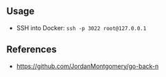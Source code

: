 ## Usage


* SSH into Docker: `ssh -p 3022 root@127.0.0.1`

## References

* https://github.com/JordanMontgomery/go-back-n